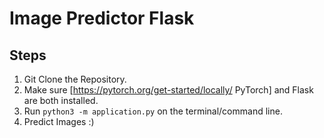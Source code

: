 # Image Predictor Flask

## Steps
1. Git Clone the Repository.
2. Make sure [https://pytorch.org/get-started/locally/ PyTorch] and <a link="https://pypi.org/project/Flask/">Flask</a> are both installed. 
3. Run ```python3 -m application.py``` on the terminal/command line. 
4. Predict Images :)
